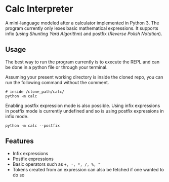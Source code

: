 # Calc Interpreter
A mini-language modeled after a calculator implemented in Python 3.
The program currently only lexes basic mathematical expressions. It
supports infix (*using Shunting Yard Algorithm*) and postfix 
(*Reverse Polish Notation*).

## Usage
The best way to run the program currently is to execute the REPL and
can be done in a python file or through your terminal.

Assuming your present working directory is inside the cloned repo, you
can run the following command without the comment.
```shell
# inside /clone_path/calc/
python -m calc
```

Enabling postfix expression mode is also possible. Using infix expressions
in postfix mode is currently undefined and so is using postfix expressions
in infix mode.
```shell
python -m calc --postfix
```

## Features
- Infix expressions
- Postfix expressions
- Basic operators such as `+, -, *, /, %, ^`
- Tokens created from an expression can also be fetched if one wanted to do so